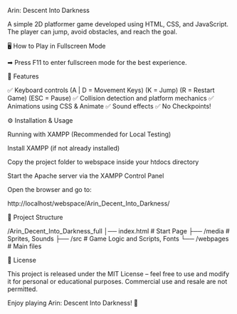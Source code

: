Arin: Descent Into Darkness

A simple 2D platformer game developed using HTML, CSS, and JavaScript. The player can jump, avoid obstacles, and reach the goal.

🖥️ How to Play in Fullscreen Mode

➡ Press F11 to enter fullscreen mode for the best experience.

📌 Features

✅ Keyboard controls (A | D = Movement Keys) (K = Jump) (R = Restart Game) (ESC = Pause)
✅ Collision detection and platform mechanics
✅ Animations using CSS & Animate
✅ Sound effects
✅ No Checkpoints!

⚙️ Installation & Usage

Running with XAMPP (Recommended for Local Testing)

Install XAMPP (if not already installed)

Copy the project folder to webspace inside your htdocs directory

Start the Apache server via the XAMPP Control Panel

Open the browser and go to:

http://localhost/webspace/Arin_Decent_Into_Darkness/

📂 Project Structure

/Arin_Decent_Into_Darkness_full
│── index.html       # Start Page
├── /media           # Sprites, Sounds
├── /src             # Game Logic and Scripts, Fonts
└── /webpages        # Main files

📜 License

This project is released under the MIT License – feel free to use and modify it for personal or educational purposes. Commercial use and resale are not permitted.

Enjoy playing Arin: Descent Into Darkness! 🚀

